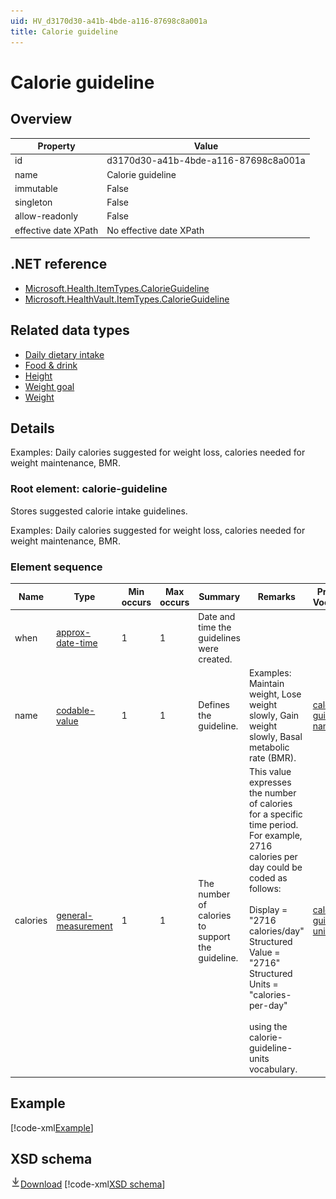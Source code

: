 ```yaml
---
uid: HV_d3170d30-a41b-4bde-a116-87698c8a001a
title: Calorie guideline
---
```


# Calorie guideline

## Overview

Property|Value
---|---
id|d3170d30-a41b-4bde-a116-87698c8a001a
name|Calorie guideline
immutable|False
singleton|False
allow-readonly|False
effective date XPath|No effective date XPath

## .NET reference
- [Microsoft.Health.ItemTypes.CalorieGuideline](https://docs.microsoft.com/dotnet/api/microsoft.health.itemtypes.calorieguideline)
- [Microsoft.HealthVault.ItemTypes.CalorieGuideline](https://docs.microsoft.com/dotnet/api/microsoft.healthvault.itemtypes.calorieguideline)

## Related data types

- [Daily dietary intake](xref:HV_9c29c6b9-f40e-44ff-b24e-fba6f3074638)
- [Food & drink](xref:HV_089646a6-7e25-4495-ad15-3e28d4c1a71d)
- [Height](xref:HV_40750a6a-89b2-455c-bd8d-b420a4cb500b)
- [Weight goal](xref:HV_b7925180-d69e-48fa-ae1d-cb3748ca170e)
- [Weight](xref:HV_3d34d87e-7fc1-4153-800f-f56592cb0d17)

## Details
Examples: Daily calories suggested for weight loss, calories needed for weight maintenance, BMR.

<a name='calorie-guideline'></a>

### Root element: calorie-guideline

Stores suggested calorie intake guidelines.

Examples: Daily calories suggested for weight loss, calories needed for weight maintenance, BMR.

### Element sequence

Name|Type|Min occurs|Max occurs|Summary|Remarks|Preferred Vocabulary
---|---|---|---|---|---|---
when|[approx-date-time](xref:HV_File_dates#approx-date-time)|1|1|Date and time the guidelines were created.||
name|[codable-value](xref:HV_3e730686-781f-4616-aa0d-817bba8eb141#codable-value)|1|1|Defines the guideline.|Examples: Maintain weight, Lose weight slowly, Gain weight slowly, Basal metabolic rate (BMR).|[calorie-guideline-names](xref:HV_1316425f-565b-43ee-9b67-55a11c6a0ec0)
calories|[general-measurement](xref:HV_3e730686-781f-4616-aa0d-817bba8eb141#general-measurement)|1|1|The number of calories to support the guideline.|This value expresses the number of calories for a specific time period. <br /> For example, 2716 calories per day could be coded as follows: <br /><br /> Display = "2716 calories/day" <br /> Structured Value = "2716" <br /> Structured Units = "calories-per-day" <br /><br /> using the calorie-guideline-units vocabulary.|[calorie-guideline-units](xref:HV_5ecab77d-971e-4859-bf63-49098dd35020)

## Example
[!code-xml[Example](../sample-xml/d3170d30-a41b-4bde-a116-87698c8a001a.xml)]

## XSD schema
[![Download](/healthvault/images/download.png)Download](../xsd/calorie-guideline.xsd)
[!code-xml[XSD schema](../xsd/calorie-guideline.xsd)]
